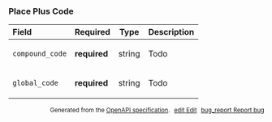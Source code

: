 <!--- This is a generated file, do not edit! -->
<!--- [START maps_http_schema_placepluscode] -->
<h3 class="schema-object" id="PlacePlusCode">Place Plus Code</h3>

| Field           | Required     | Type   | Description                                                |
| :-------------- | ------------ | ------ | ---------------------------------------------------------- |
| `compound_code` | **required** | string | <div class="nonref-property-description"><p>Todo</p></div> |
| `global_code`   | **required** | string | <div class="nonref-property-description"><p>Todo</p></div> |

<p style="text-align: right; font-size: smaller;">Generated from the <a class="gc-analytics-event" data-category="GMP" data-label="openapi-github" href="https://github.com/googlemaps/openapi-specification" title="Google Maps Platform OpenAPI Specification" class="external">OpenAPI specification</a>.
<a class="gc-analytics-event" data-category="GMP" data-label="openapi-github" style="margin-left: 5px;" href="https://github.com/googlemaps/openapi-specification/blob/main/specification/schema" title="Edit on GitHub"><span class="material-icons">edit</span> Edit</a>
<a class="gc-analytics-event" data-category="GMP" data-label="openapi-github" style="margin-left: 5px;" href="https://github.com/googlemaps/openapi-specification/issues/new?assignees=&labels=type%3A+bug%2C+triage+me&template=bug_report.md&title=[schema] Bug - PlacePlusCode" title="File bug for schema on GitHub"><span class="material-icons">bug_report</span> Report bug</a>
</p>

<!--- [END maps_http_schema_placepluscode] -->
